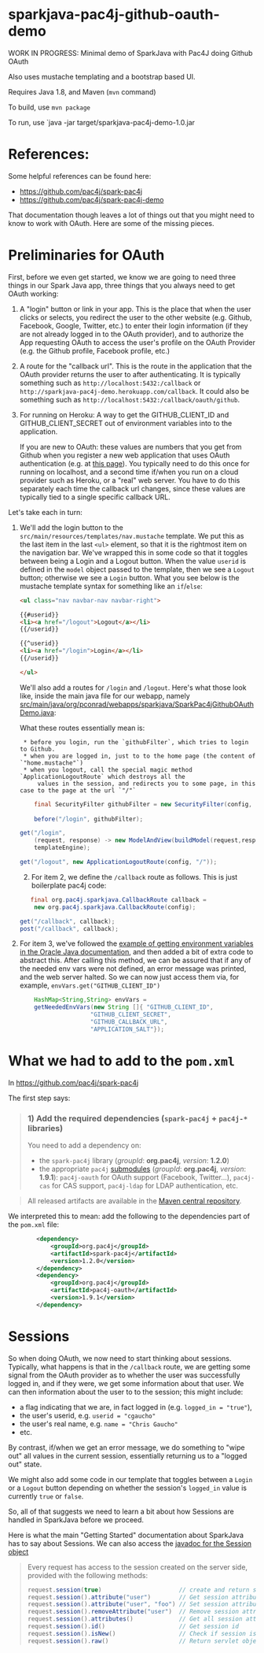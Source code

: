# sparkjava-pac4j-github-oauth-demo

WORK IN PROGRESS: Minimal demo of SparkJava with Pac4J doing Github OAuth

Also uses mustache templating and a bootstrap based UI.

Requires Java 1.8, and Maven (`mvn` command)

To build, use `mvn package`

To run, use `java -jar target/sparkjava-pac4j-demo-1.0.jar 

# References:

Some helpful references can be found here:

* https://github.com/pac4j/spark-pac4j
* https://github.com/pac4j/spark-pac4j-demo
 
That documentation though leaves a lot of things out that you might need to know to work with OAuth.  Here are some of the missing
pieces.

# Preliminaries for OAuth

First, before we even get started, we know we are going to need three things in our Spark Java app, three things that you always need to get OAuth working:

1.  A "login" button or link in your app.  This is the place that when the user clicks or selects, you redirect the user to the other 
    website (e.g. Github, Facebook, Google, Twitter, etc.) to enter their login information (if they are not already logged in
    to the OAuth provider), and to authorize the App requesting OAuth to access the user's profile on the OAuth Provider (e.g. the Github profile, Facebook profile, 
    etc.)

2.  A route for the "callback url".  This is the route in the application that the OAuth provider returns the user to after
    authenticating.    It is typically something such as `http://localhost:5432:/callback` or `http://sparkjava-pac4j-demo.herokuapp.com/callback`.    It could also be something such as  `http://localhost:5432:/callback/oauth/github`.   

3.  For running on Heroku: A way to get the GITHUB_CLIENT_ID and GITHUB_CLIENT_SECRET out of environment variables into to the
    application.    

    If you are new to OAuth: these values are numbers that you get from Github when you register a new
    web application that uses OAuth authentication (e.g. at [this page](https://github.com/settings/applications/new)).   You 
    typically need to do this once for running on localhost, and a second time if/when you run on a cloud provider such as Heroku,
    or a "real" web server.     You have to do this separately each time the callback url changes, since these values are typically tied to
    a single specific callback URL.


Let's take each in turn:

1. We'll add the login button to the `src/main/resources/templates/nav.mustache` template.   We put this as the last item 
    in the last `<ul>` element, so that it is the rightmost item on the navigation bar.     We've wrapped this in some code
    so that it toggles between being a Login and a Logout button.   When the value `userid` is defined in the `model` object
    passed to the template, then we see a `Logout` button; otherwise we see a `Login` button.   What you see below is the
    mustache template syntax for something like an `if`/`else`:

    ```html
    <ul class="nav navbar-nav navbar-right">

	{{#userid}} 
	<li><a href="/logout">Logout</a></li>
	{{/userid}}

	{{^userid}}
	<li><a href="/login">Login</a></li>
	{{/userid}}

    </ul>
    ```

    We'll also add a routes for `/login` and `/logout`.   Here's what those look like, inside the
    main java file for our webapp, namely [src/main/java/org/pconrad/webapps/sparkjava/SparkPac4jGithubOAuthDemo.java](https://github.com/pconrad-webapps/sparkjava-pac4j-github-oauth-demo/blob/master/src/main/java/org/pconrad/webapps/sparkjava/SparkPac4jGithubOAuthDemo.java):
   
    What these routes essentially mean is: 
    
        * before you login, run the `githubFilter`, which tries to login to Github.
        * when you are logged in, just to to the home page (the content of `"home.mustache"`)
        * when you logout, call the special magic method `ApplicationLogoutRoute` which destroys all the
            values in the session, and redirects you to some page, in this case to the page at the url `"/"`
    
    ```java
        final SecurityFilter githubFilter = new SecurityFilter(config, "GithubClient", "", "");
       
        before("/login", githubFilter);

	get("/login",
	    (request, response) -> new ModelAndView(buildModel(request,response),"home.mustache"),
	    templateEngine);

	get("/logout", new ApplicationLogoutRoute(config, "/"));
    ```
    
    2. For item 2, we define the `/callback` route as follows.  This is just boilerplate pac4j code:

    ```java
       final org.pac4j.sparkjava.CallbackRoute callback =
	    new org.pac4j.sparkjava.CallbackRoute(config);

	get("/callback", callback);
	post("/callback", callback);
    ```
    
3.  For item 3, we've followed
     the [example of getting environment variables in the Oracle Java documentation](https://docs.oracle.com/javase/tutorial/essential/environment/env.html), 
     and then added a bit of extra code to abstract this.     After calling this method, we can
     be assured that if any of the needed env vars were not defined, an error message was printed,
     and the web server halted.  So we can now just access them via, for example,
     `envVars.get("GITHUB_CLIENT_ID")`
     
    ```java
        HashMap<String,String> envVars =
	    getNeededEnvVars(new String []{ "GITHUB_CLIENT_ID",
					    "GITHUB_CLIENT_SECRET",
					    "GITHUB_CALLBACK_URL",
					    "APPLICATION_SALT"});
    
    ```

# What we had to add to the `pom.xml`

In https://github.com/pac4j/spark-pac4j

The first step says:

> ### 1) Add the required dependencies (`spark-pac4j` + `pac4j-*` libraries)
>
> You need to add a dependency on:
>
> - the `spark-pac4j` library (<em>groupId</em>: **org.pac4j**, *version*: **1.2.0**)
> - the appropriate `pac4j` [submodules](http://www.pac4j.org/docs/clients.html) (<em>groupId</em>: **org.pac4j**, *version*: **1.9.1**): `pac4j-oauth` for OAuth support (Facebook, Twitter...), `pac4j-cas` for CAS support, `pac4j-ldap` for LDAP authentication, etc.

> All released artifacts are available in the [Maven central repository](http://search.maven.org/#search%7Cga%7C1%7Cpac4j).
> 
>

We interpreted this to mean: add the following to the dependencies part of the `pom.xml` file:

```xml
        <dependency>
        	<groupId>org.pac4j</groupId>
        	<artifactId>spark-pac4j</artifactId>
        	<version>1.2.0</version>
        </dependency>
        <dependency>
        	<groupId>org.pac4j</groupId>
        	<artifactId>pac4j-oauth</artifactId>
        	<version>1.9.1</version>
        </dependency>
```

# Sessions

So when doing OAuth, we now need to start thinking about sessions.   Typically, what happens is that in the `/callback` route, we are getting some signal from the OAuth provider as to whether the user was successfully logged in, and if they were, we get
some information about that user.  We can then information about the user to to the session; this might include:
* a flag indicating that we are, in fact logged in (e.g. `logged_in = "true"`), 
* the user's userid, e.g. `userid = "cgaucho"`
* the user's real name, e.g. `name = "Chris Gaucho"`
* etc.

By contrast, if/when we get an error message, we do something to "wipe out" all values in the current session, essentially returning
us to a "logged out" state.    

We might also add some code in our template that toggles between a `Login` or a `Logout` button depending on whether the session's `logged_in` value is currently `true` or `false`.

So, all of that suggests we need to learn a bit about how Sessions are handled in SparkJava before we proceed.    

Here is what the main "Getting Started" documentation about SparkJava has to say about Sessions.   We can also access the [javadoc for the Session object](http://spark.screenisland.com/spark/Session.html)

> Every request has access to the session created on the server side, provided with the following methods:
> ```java
> request.session(true)                      // create and return session
> request.session().attribute("user")        // Get session attribute "user"
> request.session().attribute("user", "foo") // Set session attribute "user"
> request.session().removeAttribute("user")  // Remove session attribute "user"
> request.session().attributes()             // Get all session attributes
> request.session().id()                     // Get session id
> request.session().isNew()                  // Check if session is new
> request.session().raw()                    // Return servlet object
> ```

